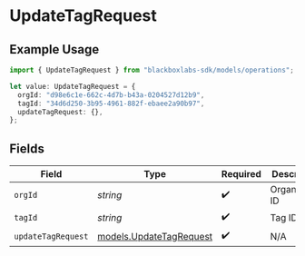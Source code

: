 # UpdateTagRequest

## Example Usage

```typescript
import { UpdateTagRequest } from "blackboxlabs-sdk/models/operations";

let value: UpdateTagRequest = {
  orgId: "d98e6c1e-662c-4d7b-b43a-0204527d12b9",
  tagId: "34d6d250-3b95-4961-882f-ebaee2a90b97",
  updateTagRequest: {},
};
```

## Fields

| Field                                                       | Type                                                        | Required                                                    | Description                                                 |
| ----------------------------------------------------------- | ----------------------------------------------------------- | ----------------------------------------------------------- | ----------------------------------------------------------- |
| `orgId`                                                     | *string*                                                    | :heavy_check_mark:                                          | Organization ID                                             |
| `tagId`                                                     | *string*                                                    | :heavy_check_mark:                                          | Tag ID                                                      |
| `updateTagRequest`                                          | [models.UpdateTagRequest](../../models/updatetagrequest.md) | :heavy_check_mark:                                          | N/A                                                         |